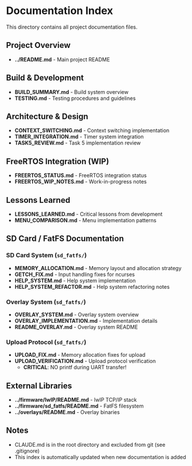 # Documentation Index

This directory contains all project documentation files.

## Project Overview

- **../README.md** - Main project README

## Build & Development

- **BUILD_SUMMARY.md** - Build system overview
- **TESTING.md** - Testing procedures and guidelines

## Architecture & Design

- **CONTEXT_SWITCHING.md** - Context switching implementation
- **TIMER_INTEGRATION.md** - Timer system integration
- **TASK5_REVIEW.md** - Task 5 implementation review

## FreeRTOS Integration (WIP)

- **FREERTOS_STATUS.md** - FreeRTOS integration status
- **FREERTOS_WIP_NOTES.md** - Work-in-progress notes

## Lessons Learned

- **LESSONS_LEARNED.md** - Critical lessons from development
- **MENU_COMPARISON.md** - Menu implementation patterns

## SD Card / FatFS Documentation

### SD Card System (`sd_fatfs/`)

- **MEMORY_ALLOCATION.md** - Memory layout and allocation strategy
- **GETCH_FIX.md** - Input handling fixes for ncurses
- **HELP_SYSTEM.md** - Help system implementation
- **HELP_SYSTEM_REFACTOR.md** - Help system refactoring notes

### Overlay System (`sd_fatfs/`)

- **OVERLAY_SYSTEM.md** - Overlay system overview
- **OVERLAY_IMPLEMENTATION.md** - Implementation details
- **README_OVERLAY.md** - Overlay system README

### Upload Protocol (`sd_fatfs/`)

- **UPLOAD_FIX.md** - Memory allocation fixes for upload
- **UPLOAD_VERIFICATION.md** - Upload protocol verification
  - **CRITICAL**: NO printf during UART transfer!

## External Libraries

- **../firmware/lwIP/README.md** - lwIP TCP/IP stack
- **../firmware/sd_fatfs/README.md** - FatFS filesystem
- **../overlays/README.md** - Overlay binaries

## Notes

- CLAUDE.md is in the root directory and excluded from git (see .gitignore)
- This index is automatically updated when new documentation is added
